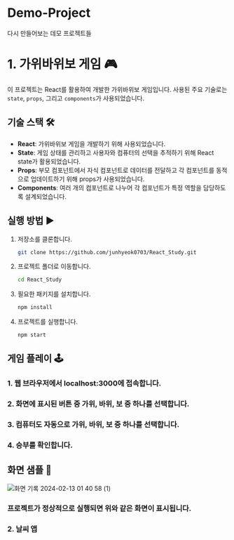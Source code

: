 # Demo-Project

다시 만들어보는 데모 프로젝트들

# 1. 가위바위보 게임 🎮

이 프로젝트는 React를 활용하여 개발한 가위바위보 게임입니다. 사용된 주요 기술로는 `state`, `props`, 그리고 `components`가 사용되었습니다.

## 기술 스택 🛠️

- **React**: 가위바위보 게임을 개발하기 위해 사용되었습니다.
- **State**: 게임 상태를 관리하고 사용자와 컴퓨터의 선택을 추적하기 위해 React state가 활용되었습니다.
- **Props**: 부모 컴포넌트에서 자식 컴포넌트로 데이터를 전달하고 각 컴포넌트를 동적으로 업데이트하기 위해 props가 사용되었습니다.
- **Components**: 여러 개의 컴포넌트로 나누어 각 컴포넌트가 특정 역할을 담당하도록 설계되었습니다.

## 실행 방법 ▶️

1. 저장소를 클론합니다.
   ```bash
   git clone https://github.com/junhyeok0703/React_Study.git
   ```
2. 프로젝트 폴더로 이동합니다.
   ```bash
   cd React_Study
   ```
3. 필요한 패키지를 설치합니다.
   ```bash
   npm install
   ```
4. 프로젝트를 실행합니다.
   ```bash
   npm start
   ```

## 게임 플레이 🕹️

### 1. 웹 브라우저에서 localhost:3000에 접속합니다.

### 2. 화면에 표시된 버튼 중 가위, 바위, 보 중 하나를 선택합니다.

### 3. 컴퓨터도 자동으로 가위, 바위, 보 중 하나를 선택합니다.

### 4. 승부를 확인합니다.

## 화면 샘플 📸

![화면 기록 2024-02-13 01 40 58 (1)](https://github.com/junhyeok0703/React_Study/assets/101074298/15c87ae4-a8a2-4f8b-bc2d-fa6dfef53865)

### 프로젝트가 정상적으로 실행되면 위와 같은 화면이 표시됩니다.

### 2. 날씨 앱
